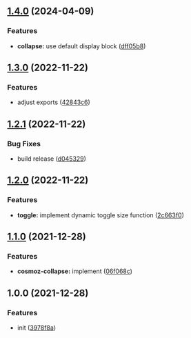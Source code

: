 ## [1.4.0](https://github.com/neovici/cosmoz-collapse/compare/v1.3.0...v1.4.0) (2024-04-09)


### Features

* **collapse:** use default display block ([dff05b8](https://github.com/neovici/cosmoz-collapse/commit/dff05b8a6fd53f278c29aa24181087c2f4c84f2a))

## [1.3.0](https://github.com/neovici/cosmoz-collapse/compare/v1.2.1...v1.3.0) (2022-11-22)


### Features

* adjust exports ([42843c6](https://github.com/neovici/cosmoz-collapse/commit/42843c669a7649b600f52622fa28caf7834125f7))

## [1.2.1](https://github.com/neovici/cosmoz-collapse/compare/v1.2.0...v1.2.1) (2022-11-22)


### Bug Fixes

* build release ([d045329](https://github.com/neovici/cosmoz-collapse/commit/d0453294189a5e077599d7e0aba404ba4584b460))

## [1.2.0](https://github.com/neovici/cosmoz-collapse/compare/v1.1.0...v1.2.0) (2022-11-22)


### Features

* **toggle:** implement dynamic toggle size function ([2c663f0](https://github.com/neovici/cosmoz-collapse/commit/2c663f09a4ec6816ca2cc417bd873bb897511889))

## [1.1.0](https://github.com/neovici/cosmoz-collapse/compare/v1.0.0...v1.1.0) (2021-12-28)


### Features

* **cosmoz-collapse:** implement ([06f068c](https://github.com/neovici/cosmoz-collapse/commit/06f068c9235e483d8aaabd83fc5e94a3dd6730d1))

## 1.0.0 (2021-12-28)


### Features

* init ([3978f8a](https://github.com/neovici/cosmoz-collapse/commit/3978f8a5fd0fef4c7e490e0d6686af4f82443c98))
